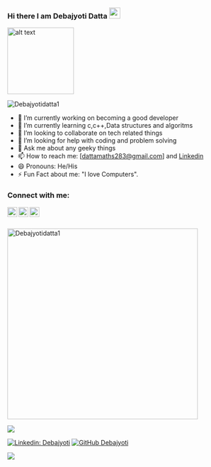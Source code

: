 ### Hi there I am Debajyoti Datta  <img src="https://media.giphy.com/media/hvRJCLFzcasrR4ia7z/giphy.gif" width="25" height="25"> </h2>

<p align="left"><img src="https://media.giphy.com/media/d7OMLLA9oWH2JzSQyT/giphy.gif" alt="alt text" width="150" height="150"> </p>
<p align="left"> <img src="https://komarev.com/ghpvc/?username=Debajyotidatta1&label=Views&color=blue&style=plastic" alt="Debajyotidatta1" /> </p>

                                                                      
- 🔭 I’m currently working on becoming a good developer                            
- 🌱 I’m currently learning c,c++,Data structures and algoritms
- 👯 I’m looking to collaborate on tech related things                      
- 🤔 I’m looking for help with coding and problem solving
- 💬 Ask me about any geeky things                                        
- 📫 How to reach me: [dattamaths283@gmail.com] and [Linkedin](https://www.linkedin.com/in/debajyoti-datta-026667201/)
- 😄 Pronouns: He/His
- ⚡ Fun Fact about me: "I love Computers". 

### Connect with me:
<a href="https://github.com/Debajyotidatta1">
  <img align="left" alt="Debajyoti's Github" width="22px" src="https://github.githubassets.com/images/modules/logos_page/GitHub-Mark.png" />
</a>
<a href="https://www.instagram.com/debajyotidatta_/">
  <img align="left" alt="Debajyoti's Instagram" width="22px" src="https://workingwithdog.com/wp-content/uploads/2016/05/new_instagram_logo-1024x1024.jpg" />
</a>
<a href="https://www.facebook.com/debajyoti.datta.1401/">
  <img align="left" alt="Debajyoti's Facebook" width="22px" src="https://cdn.pixabay.com/photo/2015/05/17/10/51/facebook-770688_1280.png" />
</a>
<br/>
<br/>   


  
<p align="left"> <img src="https://media.giphy.com/media/RbDKaczqWovIugyJmW/giphy.gif" alt="Debajyotidatta1" width="430" /> </p> 
<p align="left"><img src="https://github-readme-stats.vercel.app/api?username=Debajyotidatta1&&show_icons=true&title_color=blue&icon_color=green&text_color=3cb480&bg_color=151515"></p>

[![Linkedin: Debajyoti](https://img.shields.io/badge/-Debajyotidatta1-blue?style=flat-square&logo=Linkedin&logoColor=white&link=https://www.linkedin.com/in/debajyoti-datta-026667201/)](https://www.linkedin.com/in/debajyoti-datta-026667201/)
[![GitHub Debajyoti](https://img.shields.io/github/followers/Debajyotidatta1?label=follow&style=social)](https://github.com/Debajyotidatta1)


<a href="https://github.com/Debajyotidatta1">
  <img align="center" src="https://github-readme-stats.vercel.app/api/top-langs/?username=Debajyotidatta1&theme=light&hide_langs_below=1" />
</a>





